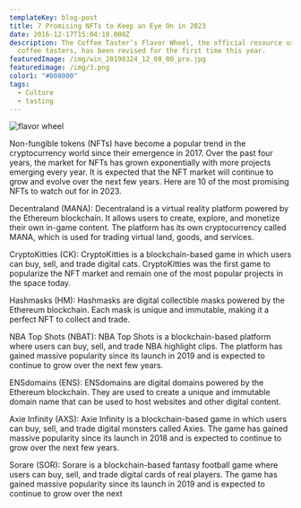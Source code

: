 ```yaml
---
templateKey: blog-post
title: 7 Promising NFTs to Keep an Eye On in 2023
date: 2016-12-17T15:04:10.000Z
description: The Coffee Taster’s Flavor Wheel, the official resource used by
  coffee tasters, has been revised for the first time this year.
featuredImage: /img/win_20190324_12_08_00_pro.jpg
featuredimage: /img/3.png
color1: "#008000"
tags:
  - Culture
  - tasting
---
```

![flavor wheel](/img/3.png "bb")


Non-fungible tokens (NFTs) have become a popular trend in the cryptocurrency world since their emergence in 2017. Over the past four years, the market for NFTs has grown exponentially with more projects emerging every year. It is expected that the NFT market will continue to grow and evolve over the next few years. Here are 10 of the most promising NFTs to watch out for in 2023.



Decentraland (MANA): Decentraland is a virtual reality platform powered by the Ethereum blockchain. It allows users to create, explore, and monetize their own in-game content. The platform has its own cryptocurrency called MANA, which is used for trading virtual land, goods, and services.


CryptoKitties (CK): CryptoKitties is a blockchain-based game in which users can buy, sell, and trade digital cats. CryptoKitties was the first game to popularize the NFT market and remain one of the most popular projects in the space today.


Hashmasks (HM): Hashmasks are digital collectible masks powered by the Ethereum blockchain. Each mask is unique and immutable, making it a perfect NFT to collect and trade.


NBA Top Shots (NBAT): NBA Top Shots is a blockchain-based platform where users can buy, sell, and trade NBA highlight clips. The platform has gained massive popularity since its launch in 2019 and is expected to continue to grow over the next few years.


ENSdomains (ENS): ENSdomains are digital domains powered by the Ethereum blockchain. They are used to create a unique and immutable domain name that can be used to host websites and other digital content.


Axie Infinity (AXS): Axie Infinity is a blockchain-based game in which users can buy, sell, and trade digital monsters called Axies. The game has gained massive popularity since its launch in 2018 and is expected to continue to grow over the next few years.


Sorare (SOR): Sorare is a blockchain-based fantasy football game where users can buy, sell, and trade digital cards of real players. The game has gained massive popularity since its launch in 2019 and is expected to continue to grow over the next

